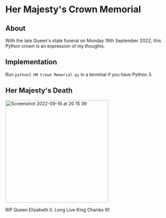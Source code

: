 # Her Majesty's Crown Memorial

## About

With the late Queen's state funeral on Monday 19th September 2022, this Python crown is an expression of my thoughts.

## Implementation

Run `python3 HM Crown Memorial.py` in a terminal if you have Python 3.

## Her Majesty's Death

<img width="320" alt="Screenshot 2022-09-16 at 20 15 39" src="https://user-images.githubusercontent.com/68993968/190714249-698ddbf2-f4d0-4f5d-b44e-950f08e86eaa.png">

RIP Queen Elizabeth II. Long Live King Charles III!
